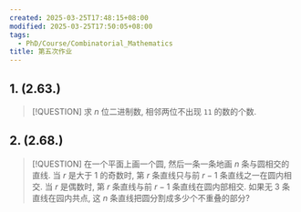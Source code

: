 ```yaml
---
created: 2025-03-25T17:48:15+08:00
modified: 2025-03-25T17:50:05+08:00
tags:
  - PhD/Course/Combinatorial_Mathematics
title: 第五次作业
---
```


## 1. (2.63.)

> [!QUESTION]
> 求 $n$ 位二进制数, 相邻两位不出现 `11` 的数的个数.

## 2. (2.68.)

> [!QUESTION]
> 在一个平面上画一个圆, 然后一条一条地画 $n$ 条与圆相交的直线. 当 $r$ 是大于 1 的奇数时, 第 $r$ 条直线只与前 $r - 1$ 条直线之一在圆内相交. 当 $r$ 是偶数时, 第 $r$ 条直线与前 $r - 1$ 条直线在圆内部相交. 如果无 3 条直线在园内共点, 这 $n$ 条直线把圆分割成多少个不重叠的部分?
